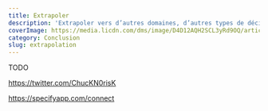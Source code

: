 ```yaml
---
title: Extrapoler
description: 'Extrapoler vers d’autres domaines, d’autres types de décision'
coverImage: https://media.licdn.com/dms/image/D4D12AQH2SCL3yRd9OQ/article-cover_image-shrink_600_2000/0/1662618323500?e=2147483647&v=beta&t=KFYpS0YM09vtVreihEwDJqh063dOTRbWLwcN8hbDpio
category: Conclusion
slug: extrapolation
---
```


TODO

https://twitter.com/ChucKN0risK


https://specifyapp.com/connect
